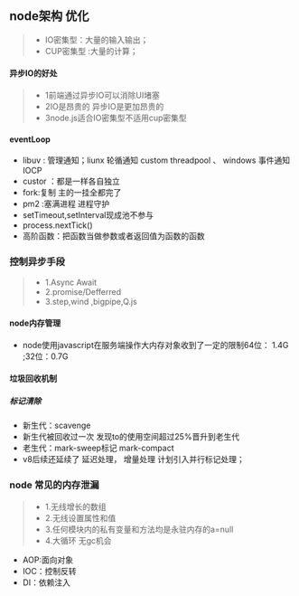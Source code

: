 ## node架构 优化
>* IO密集型：大量的输入输出；
>* CUP密集型 :大量的计算；
#### 异步IO的好处
>* 1前端通过异步IO可以消除UI堵塞
>* 2IO是昂贵的 异步IO是更加昂贵的
>* 3node.js适合IO密集型不适用cup密集型	
####  eventLoop
* libuv : 管理通知；liunx 轮循通知  custom threadpool 、 windows 事件通知 IOCP
* custor ：都是一样各自独立 
* fork:复制 主的一挂全都完了
* pm2 :塞满进程 进程守护
* setTimeout,setInterval现成池不参与
* process.nextTick()
* 高阶函数：把函数当做参数或者返回值为函数的函数
### 控制异步手段
>* 1.Async Await
>* 2.promise/Defferred
>* 3.step,wind ,bigpipe,Q.js
#### node内存管理
* node使用javascript在服务端操作大内存对象收到了一定的限制64位： 1.4G ;32位：0.7G
#### 垃圾回收机制
##### 标记清除
* 新生代：scavenge 
* 新生代被回收过一次 发现to的使用空间超过25%晋升到老生代
* 老生代：mark-sweep标记  mark-compact
* v8后续还延续了 延迟处理， 增量处理 计划引入并行标记处理；
### node 常见的内存泄漏
>* 1.无线增长的数组
>* 2.无线设置属性和值
>* 3.任何模块内的私有变量和方法均是永驻内存的a=null
>* 4.大循环 无gc机会

- AOP:面向对象
- IOC：控制反转
- DI：依赖注入
